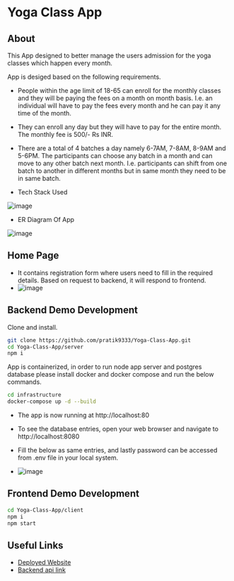# Yoga Class App

## About
This App designed to better manage the users admission for the yoga classes which happen every month. 

App is desiged based on the following requirements. 

- People within the age limit of 18-65 can enroll for the monthly classes and they will
be paying the fees on a month on month basis. I.e. an individual will have to pay the fees
every month and he can pay it any time of the month.

- They can enroll any day but they will have to pay for the entire month. The monthly fee is
500/- Rs INR.

- There are a total of 4 batches a day namely 6-7AM, 7-8AM, 8-9AM and 5-6PM. The
participants can choose any batch in a month and can move to any other batch next
month. I.e. participants can shift from one batch to another in different months but in
same month they need to be in same batch. 

- Tech Stack Used

![image](https://miro.medium.com/max/800/1*lxwmoWhzBjSXYc9UjJVaYQ.png)

- ER Diagram Of App

![image](https://res.cloudinary.com/dqdnwfv3r/image/upload/v1670975705/Images/WhatsApp_Image_2022-12-14_at_4.58.44_AM_bdtqsp.jpg)

## Home Page

   - It contains registration form where users need to fill in the required details. Based on request to backend, it will respond to frontend. 
   - ![image](https://res.cloudinary.com/dqdnwfv3r/image/upload/v1670973349/Images/Screenshot_2022-12-14_at_4.15.41_AM_c61tb1.png)


## Backend Demo Development

Clone and install.

```bash
git clone https://github.com/pratik9333/Yoga-Class-App.git
cd Yoga-Class-App/server
npm i
```

App is containerized, in order to run node app server and postgres database please install docker and docker compose and run the below commands. 

```bash
cd infrastructure
docker-compose up -d --build
```

- The app is now running at http://localhost:80
- To see the database entries, open your web browser and navigate to http://localhost:8080

- Fill the below as same entries, and lastly password can be accessed from .env file in your local system. 
- ![image](https://res.cloudinary.com/dqdnwfv3r/image/upload/v1670977181/Screenshot_2022-12-14_at_5.48.41_AM_cyyt5n.png)


## Frontend Demo Development

```bash
cd Yoga-Class-App/client
npm i
npm start
```

## Useful Links

- [Deployed Website](http://yoga-frontend-lb-c4e1c0060ba65b11.elb.us-east-1.amazonaws.com)
- [Backend api link](http://node-server-lb-1092089902.us-east-1.elb.amazonaws.com/)
